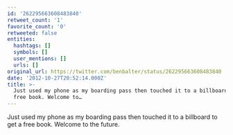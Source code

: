 ```yaml
---
id: '262295663608483840'
retweet_count: '1'
favorite_count: '0'
retweeted: false
entities:
  hashtags: []
  symbols: []
  user_mentions: []
  urls: []
original_url: https://twitter.com/benbalter/status/262295663608483840
date: '2012-10-27T20:52:14.000Z'
title: >-
  Just used my phone as my boarding pass then touched it to a billboard to get a
  free book. Welcome to…
---
```


Just used my phone as my boarding pass then touched it to a billboard to get a free book. Welcome to the future.